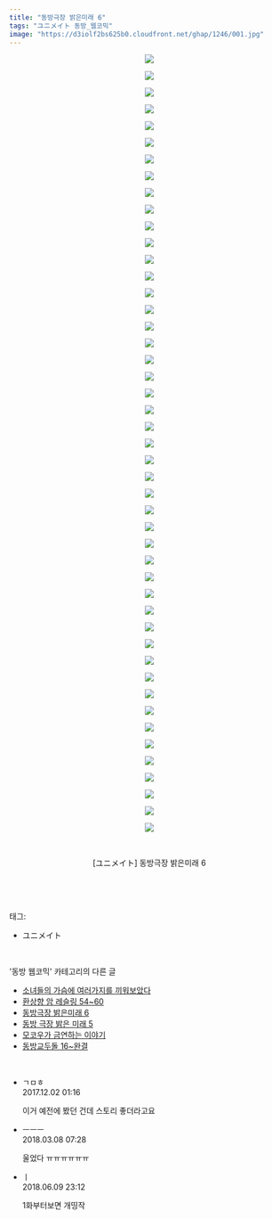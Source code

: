 ```yaml
---
title: "동방극장 밝은미래 6"
tags: "ユニメイト 동방_웹코믹"
image: "https://d3iolf2bs625b0.cloudfront.net/ghap/1246/001.jpg"
---
```

<div class="article">
<p style="text-align: center; clear: none; float: none;"><img src="{{ site.imgserver3 }}/ghap/1246/001.jpg"/></p>
<p style="text-align: center; clear: none; float: none;"><img src="{{ site.imgserver3 }}/ghap/1246/002.jpg"/></p>
<p style="text-align: center; clear: none; float: none;"><img src="{{ site.imgserver3 }}/ghap/1246/003.jpg"/></p>
<p style="text-align: center; clear: none; float: none;"><img src="{{ site.imgserver3 }}/ghap/1246/004.jpg"/></p>
<p style="text-align: center; clear: none; float: none;"><img src="{{ site.imgserver3 }}/ghap/1246/005.jpg"/></p>
<p style="text-align: center; clear: none; float: none;"><img src="{{ site.imgserver3 }}/ghap/1246/006.jpg"/></p>
<p style="text-align: center; clear: none; float: none;"><img src="{{ site.imgserver3 }}/ghap/1246/007.jpg"/></p>
<p style="text-align: center; clear: none; float: none;"><img src="{{ site.imgserver3 }}/ghap/1246/008.jpg"/></p>
<p style="text-align: center; clear: none; float: none;"><img src="{{ site.imgserver3 }}/ghap/1246/009.jpg"/></p>
<p style="text-align: center; clear: none; float: none;"><img src="{{ site.imgserver3 }}/ghap/1246/010.jpg"/></p>
<p style="text-align: center; clear: none; float: none;"><img src="{{ site.imgserver3 }}/ghap/1246/011.jpg"/></p>
<p style="text-align: center; clear: none; float: none;"><img src="{{ site.imgserver3 }}/ghap/1246/012.jpg"/></p>
<p style="text-align: center; clear: none; float: none;"><img src="{{ site.imgserver3 }}/ghap/1246/013.jpg"/></p>
<p style="text-align: center; clear: none; float: none;"><img src="{{ site.imgserver3 }}/ghap/1246/014.jpg"/></p>
<p style="text-align: center; clear: none; float: none;"><img src="{{ site.imgserver3 }}/ghap/1246/015.jpg"/></p>
<p style="text-align: center; clear: none; float: none;"><img src="{{ site.imgserver3 }}/ghap/1246/016.jpg"/></p>
<p style="text-align: center; clear: none; float: none;"><img src="{{ site.imgserver3 }}/ghap/1246/017.jpg"/></p>
<p style="text-align: center; clear: none; float: none;"><img src="{{ site.imgserver3 }}/ghap/1246/018.jpg"/></p>
<p style="text-align: center; clear: none; float: none;"><img src="{{ site.imgserver3 }}/ghap/1246/019.jpg"/></p>
<p style="text-align: center; clear: none; float: none;"><img src="{{ site.imgserver3 }}/ghap/1246/020.jpg"/></p>
<p style="text-align: center; clear: none; float: none;"><img src="{{ site.imgserver3 }}/ghap/1246/021.jpg"/></p>
<p style="text-align: center; clear: none; float: none;"><img src="{{ site.imgserver3 }}/ghap/1246/022.jpg"/></p>
<p style="text-align: center; clear: none; float: none;"><img src="{{ site.imgserver3 }}/ghap/1246/023.jpg"/></p>
<p style="text-align: center; clear: none; float: none;"><img src="{{ site.imgserver3 }}/ghap/1246/024.jpg"/></p>
<p style="text-align: center; clear: none; float: none;"><img src="{{ site.imgserver3 }}/ghap/1246/025.jpg"/></p>
<p style="text-align: center; clear: none; float: none;"><img src="{{ site.imgserver3 }}/ghap/1246/026.jpg"/></p>
<p style="text-align: center; clear: none; float: none;"><img src="{{ site.imgserver3 }}/ghap/1246/027.jpg"/></p>
<p style="text-align: center; clear: none; float: none;"><img src="{{ site.imgserver3 }}/ghap/1246/028.jpg"/></p>
<p style="text-align: center; clear: none; float: none;"><img src="{{ site.imgserver3 }}/ghap/1246/029.jpg"/></p>
<p style="text-align: center; clear: none; float: none;"><img src="{{ site.imgserver3 }}/ghap/1246/030.jpg"/></p>
<p style="text-align: center; clear: none; float: none;"><img src="{{ site.imgserver3 }}/ghap/1246/031.jpg"/></p>
<p style="text-align: center; clear: none; float: none;"><img src="{{ site.imgserver3 }}/ghap/1246/032.jpg"/></p>
<p style="text-align: center; clear: none; float: none;"><img src="{{ site.imgserver3 }}/ghap/1246/033.jpg"/></p>
<p style="text-align: center; clear: none; float: none;"><img src="{{ site.imgserver3 }}/ghap/1246/034.jpg"/></p>
<p style="text-align: center; clear: none; float: none;"><img src="{{ site.imgserver3 }}/ghap/1246/035.jpg"/></p>
<p style="text-align: center; clear: none; float: none;"><img src="{{ site.imgserver3 }}/ghap/1246/036.jpg"/></p>
<p style="text-align: center; clear: none; float: none;"><img src="{{ site.imgserver3 }}/ghap/1246/037.jpg"/></p>
<p style="text-align: center; clear: none; float: none;"><img src="{{ site.imgserver3 }}/ghap/1246/038.jpg"/></p>
<p style="text-align: center; clear: none; float: none;"><img src="{{ site.imgserver3 }}/ghap/1246/039.jpg"/></p>
<p style="text-align: center; clear: none; float: none;"><img src="{{ site.imgserver3 }}/ghap/1246/040.jpg"/></p>
<p style="text-align: center; clear: none; float: none;"><img src="{{ site.imgserver3 }}/ghap/1246/041.jpg"/></p>
<p style="text-align: center; clear: none; float: none;"><img src="{{ site.imgserver3 }}/ghap/1246/042.jpg"/></p>
<p style="text-align: center; clear: none; float: none;"><img src="{{ site.imgserver3 }}/ghap/1246/043.jpg"/></p>
<p style="text-align: center; clear: none; float: none;"><img src="{{ site.imgserver3 }}/ghap/1246/044.jpg"/></p>
<p style="text-align: center; clear: none; float: none;"><img src="{{ site.imgserver3 }}/ghap/1246/045.jpg"/></p>
<p style="text-align: center; clear: none; float: none;"><img src="{{ site.imgserver3 }}/ghap/1246/046.jpg"/></p>
<p style="text-align: center; clear: none; float: none;"><img src="{{ site.imgserver3 }}/ghap/1246/047.jpg"/></p>
<p style="text-align: center; clear: none; float: none;"><br/></p>
<p style="text-align: center; clear: none; float: none;">[ユニメイト] 동방극장 밝은미래 6</p>
<p><br/></p>
</div><br/>
<div class="tagTrail">
<p>태그: </p>
<ul>
<li>ユニメイト</li>
</ul>
</div><br/>
<div class="another">
<p>'동방 웹코믹' 카테고리의 다른 글</p>
<ul>
<li><a href="/ghap_1258">소녀들의 가슴에 여러가지를 끼워보았다</a></li>
<li><a href="/ghap_1249">환상향 암 레슬링 54~60</a></li>
<li><a href="/ghap_1246">동방극장 밝은미래 6</a></li>
<li><a href="/ghap_1233">동방 극장 밝은 미래 5</a></li>
<li><a href="/ghap_1205">모코우가 금연하는 이야기</a></li>
<li><a href="/ghap_1204">동방교두돌 16~완결</a></li>
</ul>
</div><br/>
<div class="cb_module cb_fluid">
<div class="cb_wrt cb_profile">
<div class="comment">
<ul>
<li class="cb_thumb_off" id="comment15142615">
<div class="cb_comment_area">
<div class="cb_info_area">
<div class="cb_section">
<span class="cb_nick_name">ㄱㅁㅎ</span>
</div>
<div class="cb_section">
<span class="cb_date">2017.12.02 01:16 </span>
</div>
</div>
<div class="cb_dsc_comment">
<p class="cb_dsc">
											이거 예전에 봤던 건데 스토리 좋더라고요
										</p>
</div>
</div></li>
<li class="cb_thumb_off" id="comment15215085">
<div class="cb_comment_area">
<div class="cb_info_area">
<div class="cb_section">
<span class="cb_nick_name">ㅡㅡㅡ</span>
</div>
<div class="cb_section">
<span class="cb_date">2018.03.08 07:28 </span>
</div>
</div>
<div class="cb_dsc_comment">
<p class="cb_dsc">
											울었다 ㅠㅠㅠㅠㅠㅠ
										</p>
</div>
</div></li>
<li class="cb_thumb_off" id="comment15268600">
<div class="cb_comment_area">
<div class="cb_info_area">
<div class="cb_section">
<span class="cb_nick_name">ㅣ</span>
</div>
<div class="cb_section">
<span class="cb_date">2018.06.09 23:12 </span>
</div>
</div>
<div class="cb_dsc_comment">
<p class="cb_dsc">
											1화부터보면 개띵작
										</p>
</div>
</div></li>
</ul>
</div>
</div><!-- commentList close -->
</div><br/>
